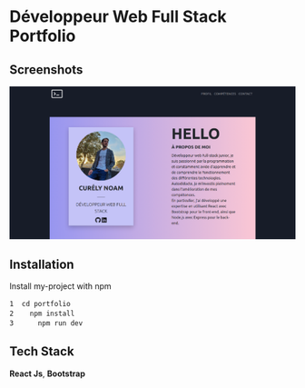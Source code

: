 
# Développeur Web Full Stack Portfolio


## Screenshots

![App Screenshot](./portfolio/src/assets/Readme.png)


## Installation

Install my-project with npm

```bash
1  cd portfolio
2    npm install
3      npm run dev
```
    
## Tech Stack

**React Js**, **Bootstrap**
 


